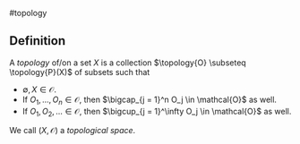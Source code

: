 #topology

## Definition
A *topology* of/on a set $X$ is a collection $\topology{O} \subseteq \topology{P}(X)$ of subsets such that
 - $\emptyset, X \in \mathcal{O}$.
 - If $O_1, \dots, O_n \in \mathcal{O}$, then $\bigcap_{j = 1}^n O_j \in \mathcal{O}$ as well.
 - If $O_1, O_2, \dots \in \mathcal{O}$, then $\bigcup_{j = 1}^\infty O_j \in \mathcal{O}$ as well.

We call $(X, \mathcal{O})$ a *topological space*.
